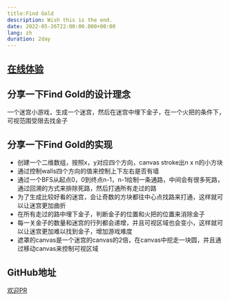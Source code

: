```yaml
---
title:Find Gold
description: Wish this is the end.
date: 2022-05-26T22:00:00.000+00:00
lang: zh
duration: 2day
---
```


  ## [在线体验](https://find-gold.hejian.club/)

  ## 分享一下Find Gold的设计理念

  一个迷宫小游戏，生成一个迷宫，然后在迷宫中埋下金子，在一个火把的条件下，可视范围受限去找金子

  ## 分享一下Find Gold的实现
  - 创建一个二维数组，按照x，y对应四个方向，canvas stroke出n x n的小方块
  - 通过控制walls四个方向的值来控制上下左右是否有墙
  - 通过一个BFS从起点0，0到终点n-1，n-1绘制一条通路，中间会有很多死路，通过回溯的方式来排除死路，然后打通所有走过的路
  - 为了生成比较好看的迷宫，会让奇数的方块都往中心点找路来打通，这样就可以让迷宫更加曲折
  - 在所有走过的路中埋下金子，判断金子的位置和火把的位置来消除金子
  - 每一关金子的数量和迷宫的行列都会递增，并且可视区域也会变小，这样就可以让迷宫更加难以找到金子，增加游戏难度
  - 遮罩的canvas是一个迷宫的canvas的2倍，在canvas中挖走一块圆，并且通过移动canvas来控制可视区域

  
  ## GitHub地址
  [欢迎PR](https://github.com/Simon-He95/find-gold)
